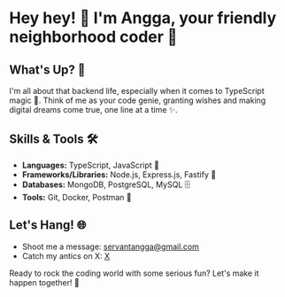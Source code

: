 # Hey hey! 👋 I'm Angga, your friendly neighborhood coder 🚀

## What's Up? 🌟
I'm all about that backend life, especially when it comes to TypeScript magic 💙. Think of me as your code genie, granting wishes and making digital dreams come true, one line at a time ✨.

## Skills & Tools 🛠️
- **Languages:** TypeScript, JavaScript 🚀
- **Frameworks/Libraries:** Node.js, Express.js, Fastify 🚀
- **Databases:** MongoDB, PostgreSQL, MySQL 🗄️
- **Tools:** Git, Docker, Postman 🔧

## Let's Hang! 🌐
- Shoot me a message: [servantangga@gmail.com](mailto:servantangga@gmail.com)
- Catch my antics on X: [X](https://x.com/Anggaaais?t=mtqdHm1teFs3gOJe5RdEUg&s=09)

Ready to rock the coding world with some serious fun? Let's make it happen together! 🌟
